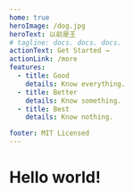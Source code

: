 ```yaml
---
home: true
heroImage: /dog.jpg
heroText: 以前是王
# tagline: docs. docs. docs.
actionText: Get Started →
actionLink: /more
features:
  - title: Good
    details: Know everything.
  - title: Better
    details: Know something.
  - title: Best
    details: Know nothing.

footer: MIT Licensed
---
```


# Hello world!